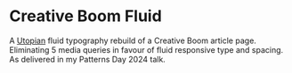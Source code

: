 # Creative Boom Fluid
A [Utopian](https://utopia.fyi) fluid typography rebuild of a Creative Boom article page. Eliminating 5 media queries in favour of fluid responsive type and spacing.
As delivered in my Patterns Day 2024 talk.
